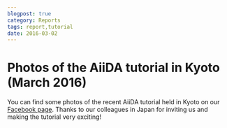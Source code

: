 ```yaml
---
blogpost: true
category: Reports
tags: report,tutorial
date: 2016-03-02
---
```


# Photos of the AiiDA tutorial in Kyoto (March 2016)

You can find some photos of the recent AiiDA tutorial held in Kyoto on our [Facebook page](https://www.facebook.com/media/set/?set=a.457922641081929.1073741831.254260741448121&type=3). Thanks to our colleagues in Japan for inviting us and making the tutorial very exciting!
